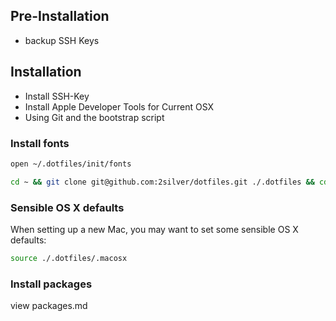 ## Pre-Installation

- backup SSH Keys


## Installation

- Install SSH-Key
- Install Apple Developer Tools for Current OSX
- Using Git and the bootstrap script


### Install fonts
```bash
open ~/.dotfiles/init/fonts
```

```bash
cd ~ && git clone git@github.com:2silver/dotfiles.git ./.dotfiles && cd ./.dotfiles && chmod a+x bootstrap.sh && bootstrap.sh
```


### Sensible OS X defaults
When setting up a new Mac, you may want to set some sensible OS X defaults:

```bash
source ./.dotfiles/.macosx
```

### Install packages

view packages.md